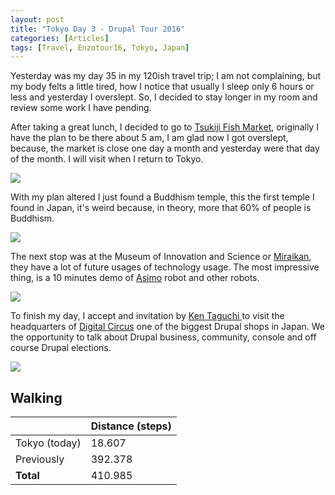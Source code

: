 ```yaml
---
layout: post
title: "Tokyo Day 3 - Drupal Tour 2016"
categories: [Articles]
tags: [Travel, Enzotour16, Tokyo, Japan]
---
```

Yesterday was my day 35 in my 120ish travel trip; I am not complaining, but my body felts a little tired, how I notice that usually I sleep only 6 hours or less and yesterday I overslept. So, I decided to stay longer in my room and review some work I have pending.

After taking a great lunch, I decided to go to [Tsukiji Fish Market](https://en.wikipedia.org/wiki/Tsukiji_fish_market), originally I have the plan to be there about 5 am, I am glad now I got overslept, because, the market is close one day a month and yesterday were that day of the month. I will visit when I return to Tokyo.

<img style="margin-right: 20px;" src="{{site.url }}/assets/img/chiyodo-brunch-1.jpg"/>

With my plan altered I just found a Buddhism temple, this the first temple I found in Japan, it's weird because, in theory, more that 60% of people is Buddhism.

<img style="margin-right: 20px;" src="{{site.url }}/assets/img/tsukiji-temple.jpg"/>

The next stop was at the Museum of Innovation and Science or [Miraikan](http://www.miraikan.jst.go.jp/en/), they have a lot of future usages of technology usage. The most impressive thing, is a 10 minutes demo of [Asimo](https://en.wikipedia.org/wiki/ASIMO) robot and other robots.

<img style="margin-right: 20px;" src="{{site.url }}/assets/img/tokio-robot-2.jpg"/>

To finish my day, I accept and invitation by [Ken Taguchi ](https://www.linkedin.com/in/ken-taguchi-56120854) to visit the headquarters of [Digital Circus](http://www.dgcircus.com/en) one of the biggest Drupal shops in Japan. We the opportunity to talk about Drupal business, community, console and off course Drupal elections.

<img style="margin-right: 20px;" src="{{site.url }}/assets/img/digital_circus.jpg"/>

## Walking
|  | Distance (steps) |
|---|---|
| Tokyo (today) |  18.607|
| Previously  | 392.378 |
| **Total**  | 410.985 | 